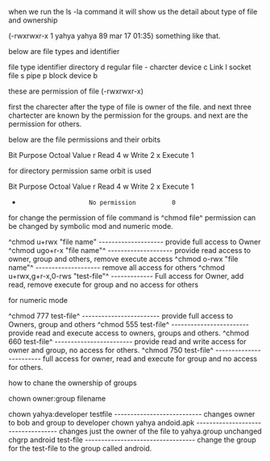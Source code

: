 when we run the ls -la command it will show us the detail about type of file and ownership

(-rwxrwxr-x 1 yahya yahya 89 mar 17 01:35) something like that.

below are file types and identifier

file type               identifier
directory                   d
regular file                -
charcter device             c
Link                        l
socket file                 s
pipe                        p
block device                b

these are permission of file (-rwxrwxr-x)

first the charecter after the type of file is owner of the file. and next three chartecter are known by the permission for the groups. and next are the permission for others.

below are the file permissions and their orbits

Bit                      Purpose            Octoal Value
r                          Read                 4
w                          Write                2
x                          Execute              1

for directory permission same orbit is used 

Bit                      Purpose            Octoal Value
r                          Read                 4
w                          Write                2
x                          Execute              1
-                        No permission          0

for change the permission of file command is ^chmod <permission> file^
permission can be changed by symbolic mod and numeric mode.

^chmod u+rwx "file name"       -------------------- provide full access to Owner
^chmod ugo+r-x "file name"^    -------------------- provide read access to owner, group and others, remove execute access
^chmod o-rwx "file name"^      -------------------- remove all access for others
^chmod u+rwx,g+r-x,0-rws "test-file"^ ------------- Full access for Owner, add read, remove execute for group and no access for others

for numeric mode

^chmod 777 test-file^ ------------------------ provide full access to Owners, group and others
^chmod 555 test-file^ ------------------------ provide read and execute access to owners, groups and others.
^chmod 660 test-file^ ------------------------ provide read and write access for owner and group, no access for others.
^chmod 750 test-file^ ------------------------ full access for owner, read and execute for group and no access for others.

how to chane the ownership of groups

chown owner:group filename

chown yahya:developer testfile --------------------------- changes owner to bob and group to developer
chown yahya andoid.apk ----------------------------------- changes just the owner of the file to yahya.group unchanged
chgrp android test-file ---------------------------------- change the group for the test-file to the group called android.